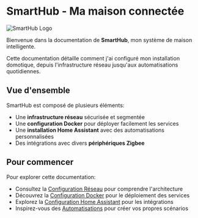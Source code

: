 # SmartHub - Ma maison connectée

![SmartHub Logo](assets/images/smarthub-logo.png)

Bienvenue dans la documentation de **SmartHub**, mon système de maison intelligente.

Cette documentation détaille comment j'ai configuré mon installation domotique, depuis l'infrastructure réseau jusqu'aux automatisations quotidiennes.

## Vue d'ensemble

SmartHub est composé de plusieurs éléments:

- Une **infrastructure réseau** sécurisée et segmentée
- Une **configuration Docker** pour déployer facilement les services
- Une **installation Home Assistant** avec des automatisations personnalisées
- Des intégrations avec divers **périphériques Zigbee**

## Pour commencer

Pour explorer cette documentation:
- Consultez la [Configuration Réseau](network.md) pour comprendre l'architecture
- Découvrez la [Configuration Docker](docker.md) pour le déploiement des services
- Explorez la [Configuration Home Assistant](homeassistant.md) pour les intégrations
- Inspirez-vous des [Automatisations](automations.md) pour créer vos propres scénarios
